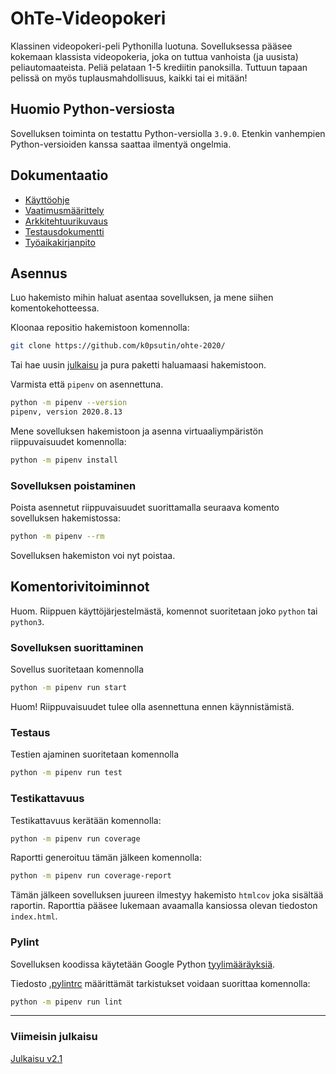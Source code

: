 # OhTe-Videopokeri

Klassinen videopokeri-peli Pythonilla luotuna. Sovelluksessa pääsee kokemaan klassista videopokeria, joka on tuttua vanhoista (ja uusista) peliautomaateista. Peliä pelataan 1-5 krediitin panoksilla. Tuttuun tapaan pelissä on myös tuplausmahdollisuus, kaikki tai ei mitään!

## Huomio Python-versiosta

Sovelluksen toiminta on testattu Python-versiolla `3.9.0`. Etenkin vanhempien Python-versioiden kanssa saattaa ilmentyä ongelmia.

## Dokumentaatio

- [Käyttöohje](dokumentaatio/kayttoohje.md)
- [Vaatimusmäärittely](dokumentaatio/vaatimusmaarittely.md)
- [Arkkitehtuurikuvaus](dokumentaatio/arkkitehtuurikuvaus.md)
- [Testausdokumentti](dokumentaatio/testausdokumentti.md)
- [Työaikakirjanpito](dokumentaatio/tyoaikakirjanpito.md)

## Asennus

Luo hakemisto mihin haluat asentaa sovelluksen, ja mene siihen komentokehotteessa.

Kloonaa repositio hakemistoon komennolla:

```bash
git clone https://github.com/k0psutin/ohte-2020/
```

Tai hae uusin [julkaisu](https://github.com/k0psutin/ohte-2020/releases/) ja pura paketti haluamaasi hakemistoon.

Varmista että `pipenv` on asennettuna.

```bash
python -m pipenv --version
pipenv, version 2020.8.13
```

Mene sovelluksen hakemistoon ja asenna virtuaaliympäristön riippuvaisuudet komennolla:

```bash
python -m pipenv install
```

### Sovelluksen poistaminen

Poista asennetut riippuvaisuudet suorittamalla seuraava komento sovelluksen hakemistossa:

```bash
python -m pipenv --rm
```

Sovelluksen hakemiston voi nyt poistaa.

## Komentorivitoiminnot

Huom. Riippuen käyttöjärjestelmästä, komennot suoritetaan joko `python` tai `python3`.

### Sovelluksen suorittaminen

Sovellus suoritetaan komennolla

```bash
python -m pipenv run start
```

Huom! Riippuvaisuudet tulee olla asennettuna ennen käynnistämistä.

### Testaus

Testien ajaminen suoritetaan komennolla

```bash
python -m pipenv run test
```

### Testikattavuus

Testikattavuus kerätään komennolla:

```bash
python -m pipenv run coverage
```

Raportti generoituu tämän jälkeen komennolla:

```bash
python -m pipenv run coverage-report
```

Tämän jälkeen sovelluksen juureen ilmestyy hakemisto `htmlcov` joka sisältää raportin. Raporttia pääsee lukemaan avaamalla kansiossa olevan tiedoston `index.html`.

### Pylint

Sovelluksen koodissa käytetään Google Python [tyylimääräyksiä](https://google.github.io/styleguide/pyguide.html).

Tiedosto [.pylintrc](.pylintrc) määrittämät tarkistukset voidaan suorittaa komennolla:

```bash
python -m pipenv run lint
```

---

### Viimeisin julkaisu

[Julkaisu v2.1](https://github.com/k0psutin/ohte-2020/releases/tag/v2.1)
